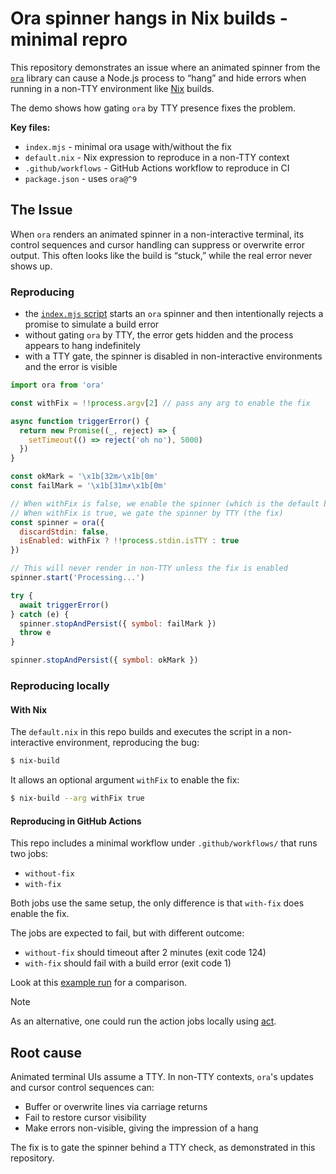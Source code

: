 [act]: https://github.com/nektos/act
[action-run]: https://github.com/nicolas-goudry/ora-nix-issue-demo/actions/runs/18747502517
[index]: ./index.mjs
[nix]: https://nixos.org
[ora]: https://github.com/sindresorhus/ora

# Ora spinner hangs in Nix builds - minimal repro

This repository demonstrates an issue where an animated spinner from the [`ora`][ora] library can cause a Node.js process to “hang” and hide errors when running in a non-TTY environment like [Nix][nix] builds.

The demo shows how gating `ora` by TTY presence fixes the problem.

**Key files:**

- `index.mjs` - minimal ora usage with/without the fix
- `default.nix` - Nix expression to reproduce in a non-TTY context
- `.github/workflows` - GitHub Actions workflow to reproduce in CI
- `package.json` - uses `ora@^9`

## The Issue

When `ora` renders an animated spinner in a non-interactive terminal, its control sequences and cursor handling can suppress or overwrite error output. This often looks like the build is “stuck,” while the real error never shows up.

### Reproducing

- the [`index.mjs` script][index] starts an `ora` spinner and then intentionally rejects a promise to simulate a build error
- without gating `ora` by TTY, the error gets hidden and the process appears to hang indefinitely
- with a TTY gate, the spinner is disabled in non-interactive environments and the error is visible

```js
import ora from 'ora'

const withFix = !!process.argv[2] // pass any arg to enable the fix

async function triggerError() {
  return new Promise((_, reject) => {
    setTimeout(() => reject('oh no'), 5000)
  })
}

const okMark = '\x1b[32m✓\x1b[0m'
const failMark = '\x1b[31m✗\x1b[0m'

// When withFix is false, we enable the spinner (which is the default behavior)
// When withFix is true, we gate the spinner by TTY (the fix)
const spinner = ora({
  discardStdin: false,
  isEnabled: withFix ? !!process.stdin.isTTY : true
})

// This will never render in non-TTY unless the fix is enabled
spinner.start('Processing...')

try {
  await triggerError()
} catch (e) {
  spinner.stopAndPersist({ symbol: failMark })
  throw e
}

spinner.stopAndPersist({ symbol: okMark })
```

### Reproducing locally

#### With Nix

The `default.nix` in this repo builds and executes the script in a non-interactive environment, reproducing the bug:

```sh
$ nix-build
```

It allows an optional argument `withFix` to enable the fix:

```sh
$ nix-build --arg withFix true
```

#### Reproducing in GitHub Actions

This repo includes a minimal workflow under `.github/workflows/` that runs two jobs:

- `without-fix`
- `with-fix`

Both jobs use the same setup, the only difference is that `with-fix` does enable the fix.

The jobs are expected to fail, but with different outcome:

- `without-fix` should timeout after 2 minutes (exit code 124)
- `with-fix` should fail with a build error (exit code 1)

Look at this [example run][action-run] for a comparison.

> [!NOTE]
>
> As an alternative, one could run the action jobs locally using [act][act].

## Root cause

Animated terminal UIs assume a TTY. In non-TTY contexts, `ora`'s updates and cursor control sequences can:

- Buffer or overwrite lines via carriage returns
- Fail to restore cursor visibility
- Make errors non-visible, giving the impression of a hang

The fix is to gate the spinner behind a TTY check, as demonstrated in this repository.
